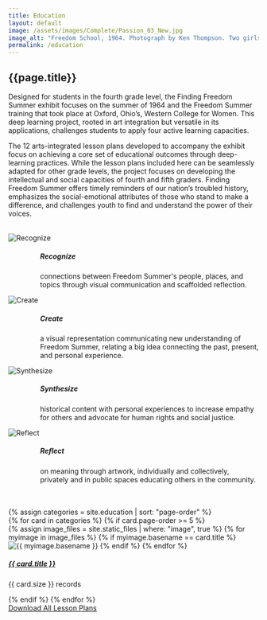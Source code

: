 ```yaml
---
title: Education
layout: default
image: /assets/images/Complete/Passion_03_New.jpg
image_alt: "Freedom School, 1964. Photograph by Ken Thompson. Two girls looking out the window of a Freedom School. © The General Board of Global Ministries of the United Methodist Church, Inc. Used with permission of Global Ministries."
permalink: /education
---
```


## {{page.title}}

Designed for students in the fourth grade level, the Finding Freedom Summer exhibit focuses on the summer of 1964 and the Freedom Summer training that took place at Oxford, Ohio’s, Western College for Women. This deep learning project, rooted in art integration but versatile in its applications, challenges students to apply four active learning capacities.

The 12 arts-integrated lesson plans developed to accompany the exhibit focus on achieving a core set of educational outcomes through deep-learning practices. While the lesson plans included here can be seamlessly adapted for other grade levels, the project focuses on developing the intellectual and social capacities of fourth and fifth graders. Finding Freedom Summer offers timely reminders of our nation’s troubled history, emphasizes the social-emotional attributes of those who stand to make a difference, and challenges youth to find and understand the power of their voices. 

<div class="container col bg-secondary bg-opacity-25">
    <!-- Upper Row -->
    <div class="row" style="margin-top: 2rem;">
        <div class="col-12 col-md-6">
            <!-- Card 1 -->
            <div class="card width-100 border-0 my-2 bg-transparent">
                <div class="card-body">
                    <!-- Cannot currently see if this will appear as we want-->
                    <div class="float-start">
                        <img src="/assets/images/Icons/Recognize_icon.png" alt="Recognize" class="circle">
                    </div>
                    <h5 class="card-title" style="margin-left: 4rem;">Recognize</h5>
                    <p class="card-text lead" style="margin-left: 4rem;">connections between Freedom Summer's people, places, and topics through visual communication and scaffolded reflection.</p>
                </div>
            </div>
        </div>
        <div class="col-12 col-md-6">
            <!-- Card 2 -->
            <div class="card width-100 border-0 my-2 bg-transparent">
                <div class="card-body">
                    <!-- Cannot currently see if this will appear as we want-->
                    <div class="float-start">
                        <img src="/assets/images/Icons/Create_icon.png" alt="Create" class="circle">
                    </div>
                    <h5 class="card-title" style="margin-left: 4rem;">Create</h5>
                    <p class="card-text lead" style="margin-left: 4rem;">a visual representation communicating new understanding of Freedom Summer, relating a big idea connecting the past, present, and personal experience.</p>
                </div>
            </div>
        </div>
    </div>
    <!-- Under Row -->
    <!-- Card 3 -->
    <div class="row" style="margin-bottom: 3rem;">
        <div class="col-12 col-md-6">
            <div class="card width-100 border-0 my-2 bg-transparent">
                <div class="card-body">
                    <div class="float-start">
                        <img src="/assets/images/Icons/Synthesize_icon.png" alt="Synthesize" class="circle">
                    </div>
                    <h5 class="card-title" style="margin-left: 4rem;">Synthesize</h5>
                    <p class="card-text lead" style="margin-left: 4rem;">historical content with personal experiences to increase empathy for others and advocate for human rights and social justice.</p>
                </div>
            </div>
        </div>
        <!-- Card 4 -->
        <div class="col-12 col-md-6">
            <div class="card width-100 border-0 my-2 bg-transparent">
                <div class="card-body">
                    <div class="float-start">
                        <img src="/assets/images/Icons/Reflect_icon.png" alt="Reflect" class="circle">
                    </div>
                    <h5 class="card-title" style="margin-left: 4rem;">Reflect</h5>
                    <p class="card-text lead" style="margin-left: 4rem;">on meaning through artwork, individually and collectively, privately and in public spaces educating others in the community.</p>
                </div>
            </div>
        </div>
    </div>
</div>

<div class="container-fluid">
  {% assign categories = site.education | sort: "page-order" %}
  <!-- Upper Row -->
    <div class="row gx-5">
    {% for card in categories %}
    {% if card.page-order >= 5 %}
      <div class="col-md-6">
        <div class="card border-0 bg-transparent">
        {% assign image_files = site.static_files | where: "image", true %}
        {% for myimage in image_files %}
        {% if myimage.basename == card.title %}
        <img src="/assets/images/Education/{{ myimage.name }}" class="card-img" alt="{{ myimage.basename }}" />
        {% endif %}
        {% endfor %}
          <div class="card-body">
            <h5 class="card-title">
              <a href="{{ card.url }}"> {{ card.title }}</a>
            </h5>
            <p class="card-text"> {{ card.size }} records</p>
          </div>
        </div>
      </div>
      {% endif %}
    {% endfor %}
    </div>
    </div>

<div class="container --bs-bg-opacity mt-4">
  <div class="col-md-12 text-center">
    <a type="button" class="btn btn-dark" href="/files/Complete_LessonPlans_2022-09-29.pdf" target="_blank" >Download All Lesson Plans</a>
  </div>
</div>
